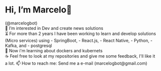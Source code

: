 <h1>Hi, I’m Marcelo👋</h1>
(@marcelogbot) </br>
👀 I’m interested in Dev and create news solutions </br>
⏳ For more than 2 years I have been working to learn and develop solutions (Micro services) using 
      - SpringBoot, 
      - React.js, 
      - React Native, 
      - Python, 
      - Kafka, and 
      - postgresql </br>
🌱 Now i'm learning about dockers and kubernets </br>
☕ Feel free to look at my repositories and give me some feedback, I'll like it a lot.
📫 How to reach me: Send me a e-mail (marcelogbot@gmail.com) </br>


<!---![Marcelo's GitHub stats](https://github-readme-stats.vercel.app/api?username=marcelogbot&count_private=true&show_icons=true&theme=merko)
![Top Langs](https://github-readme-stats.vercel.app/api/top-langs/?username=marcelogbot&layout=compact&count_private=true&theme=merko)--->

<!---
marcelogbot/marcelogbot is a ✨ special ✨ repository because its `README.md` (this file) appears on your GitHub profile.
You can click the Preview link to take a look at your changes.
--->
